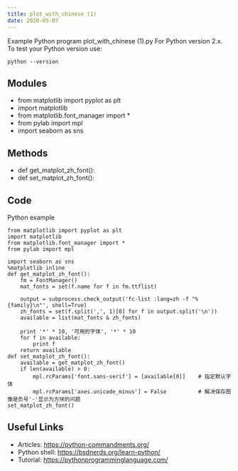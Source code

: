 ```yaml
---
title: plot_with_chinese (1)
date: 2020-05-07
---
```

Example Python program plot_with_chinese (1).py
For Python version 2.x.
To test your Python version use:

    python --version

## Modules

* from matplotlib import pyplot as plt
* import matplotlib
* from matplotlib.font_manager import *  
* from pylab import mpl
* import seaborn as sns

## Methods

* def get_matplot_zh_font():
* def set_matplot_zh_font():

## Code

Python example

    from matplotlib import pyplot as plt
    import matplotlib
    from matplotlib.font_manager import *  
    from pylab import mpl
    
    import seaborn as sns
    %matplotlib inline
    def get_matplot_zh_font():
        fm = FontManager()
        mat_fonts = set(f.name for f in fm.ttflist)
    
        output = subprocess.check_output('fc-list :lang=zh -f "%{family}\n"', shell=True)
        zh_fonts = set(f.split(',', 1)[0] for f in output.split('\n'))
        available = list(mat_fonts & zh_fonts)
    
        print '*' * 10, '可用的字体', '*' * 10
        for f in available:
            print f
        return available
    def set_matplot_zh_font():
        available = get_matplot_zh_font()
        if len(available) > 0:
            mpl.rcParams['font.sans-serif'] = [available[0]]    # 指定默认字体
            mpl.rcParams['axes.unicode_minus'] = False          # 解决保存图像是负号'-'显示为方块的问题
    set_matplot_zh_font()       

## Useful Links

- Articles: https://python-commandments.org/
- Python shell: https://bsdnerds.org/learn-python/
- Tutorial: https://pythonprogramminglanguage.com/
